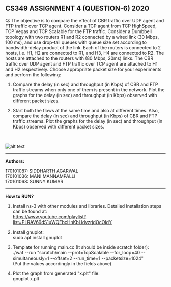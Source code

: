 <h2>CS349 ASSIGNMENT 4 (QUESTION-6) 2020</h2>

Q: The objective is to compare the effect of CBR traffic over UDP agent and FTP traffic over TCP agent. Consider a
TCP agent from TCP HighSpeed, TCP Vegas and TCP Scalable for the FTP traffic. Consider a Dumbbell topology
with two routers R1 and R2 connected by a wired link (30 Mbps, 100 ms), and use drop-tail queues with queue
size set according to bandwidth-delay product of the link. Each of the routers is connected to 2 hosts, i.e. H1, H2
are connected to R1, and H3, H4 are connected to R2. The hosts are attached to the routers with (80 Mbps,
20ms) links. The CBR traffic over UDP agent and FTP traffic over TCP agent are attached to H1 and H2
respectively. Choose appropriate packet size for your experiments and perform the following:

1. Compare the delay (in sec) and throughput (in Kbps) of CBR and FTP traffic streams when only one of
them is present in the network. Plot the graphs for the delay (in sec) and throughput (in Kbps)
observed with different packet sizes.

2. Start both the flows at the same time and also at different times. Also, compare the delay (in sec) and
throughput (in Kbps) of CBR and FTP traffic streams. Plot the graphs for the delay (in sec) and
throughput (in Kbps) observed with different packet sizes.
</br>

![alt text][logo]

[logo]: https://i.ibb.co/NWL7BNL/dia.png "Diagram"

********************************************************************************************************************

**Authors:**

170101087: SIDDHARTH AGARWAL</br>
170101036: MANI MANNAMPALLI </br>
170101068: SUNNY KUMAR</br>

********************************************************************************************************************

**How to RUN?**

1) Install ns-3 with other modules and libraries. Detailed Installation steps can be found at: \
https://www.youtube.com/playlist?list=PLRAV69dS1uWQEbcHnKbLldvzrjdOcOIdY

2) Install gnuplot:\
sudo apt install gnuplot

3) Template for running main.cc (It should be inside scratch folder):\
./waf --run "scratch/main --prot=TcpScalable --for_loop=40 --simultaneously=1 --offset=2 --run_time=1 --packetsize=1024" \
(Put the values accordingly in the fields above)

4) Plot the graph from generated "x.plt" file:\
gnuplot x.plt
